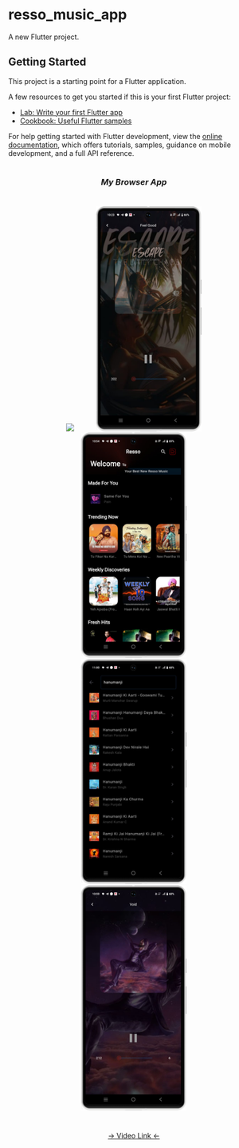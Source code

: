 # resso_music_app

A new Flutter project.

## Getting Started

This project is a starting point for a Flutter application.

A few resources to get you started if this is your first Flutter project:

- [Lab: Write your first Flutter app](https://docs.flutter.dev/get-started/codelab)
- [Cookbook: Useful Flutter samples](https://docs.flutter.dev/cookbook)

For help getting started with Flutter development, view the
[online documentation](https://docs.flutter.dev/), which offers tutorials,
samples, guidance on mobile development, and a full API reference.



###
<h1></h1>
<h3 align="center"><i>My Browser App</i></h3>
<h1></h1>
<div align="center">
<img src="https://github.com/Prafulpatnecha/resso_music_app/blob/master/img1.png" height=450px hspace=20>
<img src="https://github.com/Prafulpatnecha/resso_music_app/blob/master/img(2).png" height=450px hspace=20>
<img src="https://github.com/Prafulpatnecha/resso_music_app/blob/master/img(3).png" height=450px hspace=20>
<img src="https://github.com/Prafulpatnecha/resso_music_app/blob/master/img(4).png" height=450px hspace=20>
<img src="https://github.com/Prafulpatnecha/resso_music_app/blob/master/img(5).png" height=450px hspace=20>

</div>

<h1></h1>
<div align="center">
<a href="https://drive.google.com/file/d/1EHXOIP1zLs2JuyyJEDrbG3Khdb8ztROc/view?usp=sharing">-> Video Link <-</a>
</div>
<h1></h1>
